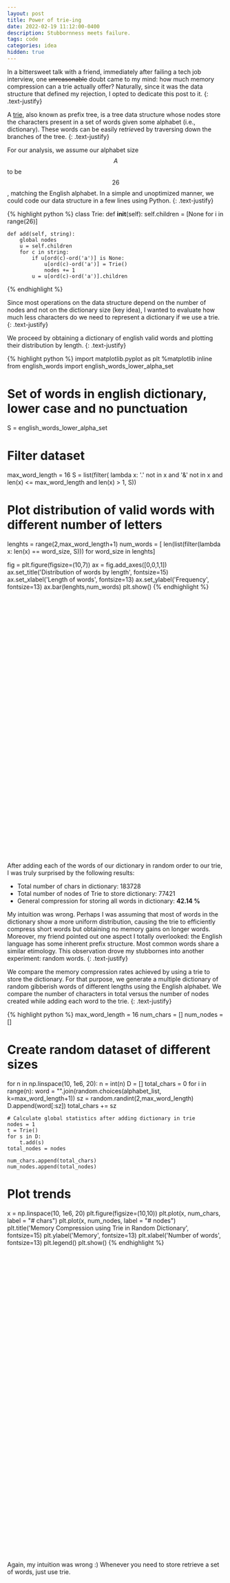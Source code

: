 ```yaml
---
layout: post
title: Power of trie-ing
date: 2022-02-19 11:12:00-0400
description: Stubbornness meets failure.
tags: code 
categories: idea
hidden: true
---
```


In a bittersweet talk with a friend, immediately after failing a tech job interview, one ~~unreasonable~~ doubt came to my mind: how much memory compression can a trie actually offer? Naturally, since it was the data structure that defined my rejection, I opted to dedicate this post to it. 
{: .text-justify}

A [trie](https://en.wikipedia.org/wiki/Trie), also known as prefix tree, is a tree data structure whose nodes store the characters present in a set of words given some alphabet (i.e., dictionary). These words can be easily re*trie*ved by traversing down the branches of the tree. 
{: .text-justify}

For our analysis, we assume our alphabet size $$A$$ to be $$26$$, matching the English alphabet. In a simple and unoptimized manner, we could code our data structure in a few lines using Python.
{: .text-justify}

{% highlight python %}
class Trie:
    def __init__(self):
        self.children = [None for i in range(26)]

    def add(self, string):
        global nodes
        u = self.children
        for c in string:
            if u[ord(c)-ord('a')] is None:
                u[ord(c)-ord('a')] = Trie()
                nodes += 1
            u = u[ord(c)-ord('a')].children
{% endhighlight %}

Since most operations on the data structure depend on the number of nodes and not on the dictionary size (key idea), I wanted to evaluate how much less characters do we need to represent a dictionary if we use a trie. 
{: .text-justify}

We proceed by obtaining a dictionary of english valid words and plotting their distribution by length.
{: .text-justify}

{% highlight python %}
import matplotlib.pyplot as plt
%matplotlib inline
from english_words import english_words_lower_alpha_set

# Set of words in english dictionary, lower case and no punctuation
S = english_words_lower_alpha_set

# Filter dataset
max_word_length = 16
S = list(filter( lambda x: '.' not in x and '&' not in x 
                and len(x) <= max_word_length and len(x) > 1, S))


# Plot distribution of valid words with different number of letters
lenghts = range(2,max_word_length+1)
num_words = [ len(list(filter(lambda x: len(x) == word_size, S)))
              for word_size in lenghts]

fig = plt.figure(figsize=(10,7))
ax = fig.add_axes([0,0,1,1])
ax.set_title('Distribution of words by length', fontsize=15)
ax.set_xlabel('Length of words', fontsize=13)
ax.set_ylabel('Frequency', fontsize=13)
ax.bar(lenghts,num_words)
plt.show()
{% endhighlight %}

<div class="img_row" style="height: 600px;width: 820px">
    <img class="col three" src="{{ site.baseurl }}/assets/img/word_distribution.png" alt="" title="Word Distribution"/>
</div>

After adding each of the words of our dictionary in random order to our trie, I was truly surprised by the following results:

 - Total number of chars in dictionary:  183728
 - Total number of nodes of Trie to store dictionary:  77421
 - General compression for storing all words in dictionary: **42.14 %**

My intuition was wrong. Perhaps I was assuming that most of words in the dictionary show a more uniform distribution, causing the trie to efficiently compress short words but obtaining no memory gains on longer words. Moreover, my friend pointed out one aspect I totally overlooked: the English language has some inherent prefix structure. Most common words share a similar etimology. This observation drove my stubbornes into another experiment: random words. 
{: .text-justify}

We compare the memory compression rates achieved by using a trie to store the dictionary. For that purpose, we generate a multiple dictionary of random gibberish words of different lengths using the English alphabet. We compare the number of characters in total versus the number of nodes created while adding each word to the trie. 
{: .text-justify}

{% highlight python %}
max_word_length = 16
num_chars = []
num_nodes = []

# Create random dataset of different sizes
for n in np.linspace(10, 1e6, 20):
    n = int(n)
    D = []
    total_chars = 0
    for i in range(n):
        word = "".join(random.choices(alphabet_list,
                        k=max_word_length+1)) 
        sz = random.randint(2,max_word_length)
        D.append(word[:sz])
        total_chars += sz

    # Calculate global statistics after adding dictionary in trie
    nodes = 1
    t = Trie()
    for s in D:
        t.add(s)
    total_nodes = nodes
    
    num_chars.append(total_chars)
    num_nodes.append(total_nodes)

# Plot trends
x = np.linspace(10, 1e6, 20)
plt.figure(figsize=(10,10))
plt.plot(x, num_chars, label = "# chars")
plt.plot(x, num_nodes, label = "# nodes")
plt.title('Memory Compression using Trie in Random Dictionary', 
           fontsize=15)
plt.ylabel('Memory', fontsize=13)
plt.xlabel('Number of words', fontsize=13)
plt.legend()
plt.show()
{% endhighlight %}

<div class="img_row" style="height: 700px">
    <img class="col three" src="{{ site.baseurl }}/assets/img/trends_trie.png" alt="" title="Guitar"/>
</div>

Again, my intuition was wrong :) Whenever you need to store retrieve a set of words, just use trie. 